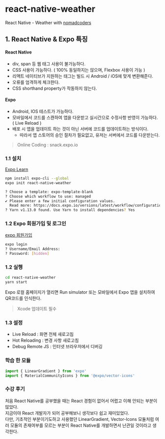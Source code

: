 # react-native-weather
React Native - Weather with [nomadcoders](https://academy.nomadcoders.co/p/fucking-react-native-apps?ref=map)

## 1. React Native & Expo 특징

#### React Native

- div, span 등 웹 태그 사용이 불가능하다.
- CSS 사용이 가능하다. ( 100% 동일하지는 않으며, Flexbox 사용이 가능 )
- 리액트 네이티브가 지원하는 태그는 빌드 시 Android / iOS에 맞게 변환해준다.
- 오류를 엄격하게 체크한다.
- CSS shorthand property가 작동하지 않는다.

#### Expo

- Android, IOS 테스트가 가능하다.
- 모바일에서 코드를 스캔하여 앱을 다운받고 실시간으로 수정사항 반영이 가능하다. ( Live Reload )
- 배포 시 앱을 업데이트 하는 것이 아닌 서버에 코드를 업데이트하는 방식이다.
  - 따라서 앱 스토어의 승인 절차가 필요없고, 유저는 서버에서 코드를 다운받는다.

> Online Coding : snack.expo.io

### 1.1 설치

[Expo Learn](https://expo.io/learn)

```bash
npm install expo-cli --global
expo init react-native-weather

? Choose a template: expo-template-blank
? Choose which workflow to use: managed
✔ Please enter a few initial configuration values.
  Read more: https://docs.expo.io/versions/latest/workflow/configuration · 100% completed
? Yarn v1.13.0 found. Use Yarn to install dependencies? Yes
```

### 1.2 Expo 회원가입 및 로그인

[expo 회원가입](https://expo.io/signup)

```bash
expo login
? Username/Email Address:
? Password: [hidden]
```

### 1.2 실행

```bash
cd react-native-weather
yarn start
```

Expo 로컬 홈페이지가 열리면 Run simulator 또는 모바일에서 Expo 앱을 설치하여 QR코드를 인식한다.

> Xcode 업데이트 필수

### 1.3 설정

- Live Reload : 화면 전체 새로고침
- Hot Reloading : 변경 사항 새로고침
- Debug Remote JS : 인터넷 브라우저에서 디버깅

### 학습 한 모듈

```js
import { LinearGradient } from 'expo'
import { MaterialCommunityIcons } from '@expo/vector-icons'
```

### 수강 후기

처음 React Native를 공부했을 때는 React 경험이 없어서 어렵고 이해 안되는 부분이 많았다.  
지금이야 React 개발자가 되어 공부해보니 생각보다 쉽고 재미있었다.  
다만, 기초적인 부분이기도하고 사용했던 LinearGradient, Vector-Icons 모듈처럼 여러 모듈의 존재여부를 모르는 부분이 React Native를 개발하면서 난관일 것이라고 생각한다.
